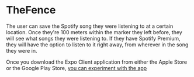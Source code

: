 # TheFence
The user can save the Spotify song they were listening to at a certain location. Once they're 100 meters within the marker they left before, they will see what songs they were listening to. If they have Spotify Premium, they will have the option to listen to it right away, from wherever in the song they were in.

Once you download the Expo Client application from either the Apple Store or the Google Play Store, [you can experiment with the app](Playhttps://expo.io/@kolivakepo/TheFence)
